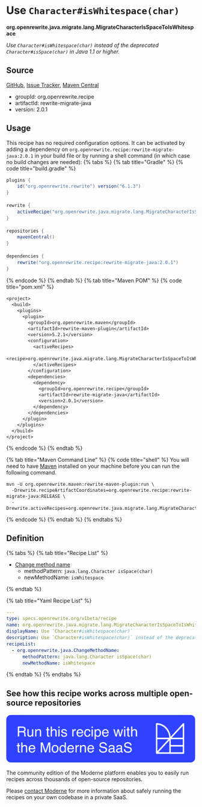 # Use `Character#isWhitespace(char)`

**org.openrewrite.java.migrate.lang.MigrateCharacterIsSpaceToIsWhitespace**

_Use `Character#isWhitespace(char)` instead of the deprecated `Character#isSpace(char)` in Java 1.1 or higher._

## Source

[GitHub](https://github.com/openrewrite/rewrite-migrate-java/blob/main/src/main/resources/META-INF/rewrite/java-lang-apis.yml), [Issue Tracker](https://github.com/openrewrite/rewrite-migrate-java/issues), [Maven Central](https://central.sonatype.com/artifact/org.openrewrite.recipe/rewrite-migrate-java/2.0.1/jar)

* groupId: org.openrewrite.recipe
* artifactId: rewrite-migrate-java
* version: 2.0.1


## Usage

This recipe has no required configuration options. It can be activated by adding a dependency on `org.openrewrite.recipe:rewrite-migrate-java:2.0.1` in your build file or by running a shell command (in which case no build changes are needed): 
{% tabs %}
{% tab title="Gradle" %}
{% code title="build.gradle" %}
```groovy
plugins {
    id("org.openrewrite.rewrite") version("6.1.3")
}

rewrite {
    activeRecipe("org.openrewrite.java.migrate.lang.MigrateCharacterIsSpaceToIsWhitespace")
}

repositories {
    mavenCentral()
}

dependencies {
    rewrite("org.openrewrite.recipe:rewrite-migrate-java:2.0.1")
}
```
{% endcode %}
{% endtab %}
{% tab title="Maven POM" %}
{% code title="pom.xml" %}
```markup
<project>
  <build>
    <plugins>
      <plugin>
        <groupId>org.openrewrite.maven</groupId>
        <artifactId>rewrite-maven-plugin</artifactId>
        <version>5.2.1</version>
        <configuration>
          <activeRecipes>
            <recipe>org.openrewrite.java.migrate.lang.MigrateCharacterIsSpaceToIsWhitespace</recipe>
          </activeRecipes>
        </configuration>
        <dependencies>
          <dependency>
            <groupId>org.openrewrite.recipe</groupId>
            <artifactId>rewrite-migrate-java</artifactId>
            <version>2.0.1</version>
          </dependency>
        </dependencies>
      </plugin>
    </plugins>
  </build>
</project>
```
{% endcode %}
{% endtab %}

{% tab title="Maven Command Line" %}
{% code title="shell" %}
You will need to have [Maven](https://maven.apache.org/download.cgi) installed on your machine before you can run the following command.

```shell
mvn -U org.openrewrite.maven:rewrite-maven-plugin:run \
  -Drewrite.recipeArtifactCoordinates=org.openrewrite.recipe:rewrite-migrate-java:RELEASE \
  -Drewrite.activeRecipes=org.openrewrite.java.migrate.lang.MigrateCharacterIsSpaceToIsWhitespace
```
{% endcode %}
{% endtab %}
{% endtabs %}

## Definition

{% tabs %}
{% tab title="Recipe List" %}
* [Change method name](../../../java/changemethodname.md)
  * methodPattern: `java.lang.Character isSpace(char)`
  * newMethodName: `isWhitespace`

{% endtab %}

{% tab title="Yaml Recipe List" %}
```yaml
---
type: specs.openrewrite.org/v1beta/recipe
name: org.openrewrite.java.migrate.lang.MigrateCharacterIsSpaceToIsWhitespace
displayName: Use `Character#isWhitespace(char)`
description: Use `Character#isWhitespace(char)` instead of the deprecated `Character#isSpace(char)` in Java 1.1 or higher.
recipeList:
  - org.openrewrite.java.ChangeMethodName:
      methodPattern: java.lang.Character isSpace(char)
      newMethodName: isWhitespace

```
{% endtab %}
{% endtabs %}

## See how this recipe works across multiple open-source repositories

[![Moderne Link Image](/.gitbook/assets/ModerneRecipeButton.png)](https://app.moderne.io/recipes/org.openrewrite.java.migrate.lang.MigrateCharacterIsSpaceToIsWhitespace)

The community edition of the Moderne platform enables you to easily run recipes across thousands of open-source repositories.

Please [contact Moderne](https://moderne.io/product) for more information about safely running the recipes on your own codebase in a private SaaS.
